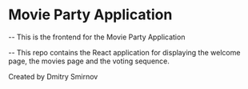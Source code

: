 # Movie Party Application

-- This is the frontend for the Movie Party Application

-- This repo contains the React application for displaying the welcome page, the movies page and the voting sequence. 

Created by Dmitry Smirnov
